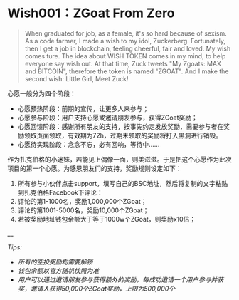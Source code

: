 # Wish001：ZGoat From Zero

> When graduated for job, as a female, it's so hard because of sexism. As a code farmer, I made a wish to my idol, Zuckerberg. Fortunately, then I get a job in blockchain, feeling cheerful, fair and loved. My wish comes ture. The idea about WISH TOKEN comes in my mind, to help everyone say wish out. At that time, Zuck tweets "My Zgoats: MAX and BITCOIN", therefore the token is named "ZGOAT". And I make the second wish: Little Girl, Meet Zuck!

心愿一般分为四个阶段：

* 心愿预热阶段：前期的宣传，让更多人来参与；
* 心愿参与阶段：用户支持心愿或邀请朋友参与，获得ZGoat奖励；
* 心愿回馈阶段：感谢所有朋友的支持，按事先约定发放奖励，需要参与者在奖励领取页面领取，有效期为72h，过期未领取的奖励将打入黑洞进行销毁。
* 心愿待实现阶段：念念不忘，必有回响，等待中……

作为扎克伯格的小迷妹，若能见上偶像一面，则美滋滋。于是把这个心愿作为此次项目的第一个心愿。为感恩朋友们的支持，奖励规则设定如下：

1. 所有参与小伙伴点击support，填写自己的BSC地址，然后将复制的文字粘贴到扎克伯格Facebook下评论：
2. 评论的第1-1000名，奖励1,000,000个ZGoat；
3. 评论的第1001-5000名，奖励10,000个ZGoat；
4. 若被奖励地址钱包余额大于等于1000w个ZGoat，则奖励x10倍；

\_\_

_Tips:_ 

* _所有的空投奖励均需要解锁_
* _钱包余额以官方随机快照为准_
* _用户可以通过邀请朋友参与获得额外的奖励，每成功邀请一个用户参与并获奖，邀请人获得50,000个ZGoat奖励，上限为500,000个_



